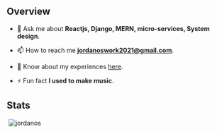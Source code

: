 ## Overview

- 💬 Ask me about **Reactjs, Django, MERN, micro-services, System design**.

- 📫 How to reach me **jordanoswork2021@gmail.com**.

- 📄 Know about my experiences [here](https://raw.githubusercontent.com/jordanos/portfolio/master/src/Assets/Yordanos_resume.pdf).

- ⚡ Fun fact **I used to make music**.

## Stats

<p>&nbsp;<img align="center" src="https://github-readme-stats.vercel.app/api?username=jordanos&show_icons=true&locale=en" alt="jordanos" /></p>
